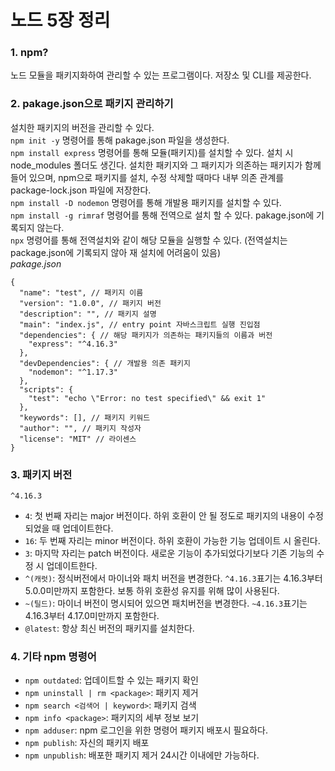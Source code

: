 # 노드 5장 정리
### 1. npm?
노드 모듈을 패키지화하여 관리할 수 있는 프로그램이다. 저장소 및 CLI를 제공한다.  
### 2. pakage.json으로 패키지 관리하기
설치한 패키지의 버전을 관리할 수 있다.  
`npm init -y` 명령어를 통해 pakage.json 파일을 생성한다.  
`npm install express` 명령어를 통해 모듈(패키지)를 설치할 수 있다. 
설치 시 node_modules 폴더도 생긴다. 설치한 패키지와 그 패키지가 의존하는 패키지가 함께 들어 있으며, npm으로 패키지를 설치, 수정 삭제할 때마다 내부 의존 관계를 package-lock.json 파일에 저장한다.  
`npm install -D nodemon` 명령어를 통해 개발용 패키지를 설치할 수 있다.  
`npm install -g rimraf` 명령어를 통해 전역으로 설치 할 수 있다. pakage.json에 기록되지 않는다.  
`npx` 명령어를 통해 전역설치와 같이 해당 모듈을 실행할 수 있다. (전역설치는 package.json에 기록되지 않아 재 설치에 어려움이 있음)  
*pakage.json*
  ```
  {
    "name": "test", // 패키지 이름
    "version": "1.0.0", // 패키지 버전
    "description": "", // 패키지 설명
    "main": "index.js", // entry point 자바스크립트 실행 진입점
    "dependencies": { // 해당 패키지가 의존하는 패키지들의 이름과 버전
      "express": "^4.16.3"
    },
    "devDependencies": { // 개발용 의존 패키지
      "nodemon": "^1.17.3"
    }, 
    "scripts": {
      "test": "echo \"Error: no test specified\" && exit 1"
    },
    "keywords": [], // 패키지 키워드
    "author": "", // 패키지 작성자
    "license": "MIT" // 라이센스
  }
  ```
### 3. 패키지 버전
`^4.16.3`
- `4`: 첫 번째 자리는 major 버전이다. 하위 호환이 안 될 정도로 패키지의 내용이 수정되었을 때 업데이트한다.
- `16`: 두 번째 자리는 minor 버전이다. 하위 호환이 가능한 기능 업데이트 시 올린다. 
- `3`: 마지막 자리는 patch 버전이다. 새로운 기능이 추가되었다기보다 기존 기능의 수정 시 업데이트한다.
- `^(캐럿)`: 정식버전에서 마이너와 패치 버전을 변경한다. `^4.16.3`표기는 4.16.3부터 5.0.0미만까지 포함한다. 보통 하위 호환성 유지를 위해 많이 사용된다.
- `~(틸드)`: 마이너 버전이 명시되어 있으면 패치버전을 변경한다. `~4.16.3`표기는 4.16.3부터 4.17.0미만까지 포함한다.
- `@latest`: 항상 최신 버전의 패키지를 설치한다.
### 4. 기타 npm 명령어
- `npm outdated`: 업데이트할 수 있는 패키지 확인
- `npm uninstall | rm <package>`: 패키지 제거
- `npm search <검색어 | keyword>`: 패키지 검색
- `npm info <package>`: 패키지의 세부 정보 보기
- `npm adduser`: npm 로그인을 위한 명령어 패키지 배포시 필요하다.
- `npm publish`: 자신의 패키지 배포
- `npm unpublish`: 배포한 패키지 제거 24시간 이내에만 가능하다.

